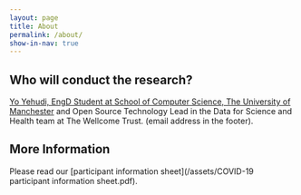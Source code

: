 ```yaml
---
layout: page
title: About
permalink: /about/
show-in-nav: true
---
```



## Who will conduct the research?
[Yo Yehudi, EngD Student at School of Computer Science, The University of Manchester](https://www.research.manchester.ac.uk/portal/yochannah.yehudi-postgrad.html) and Open Source Technology Lead in the Data for Science and Health team at The Wellcome Trust. (email address in the footer).

## More Information
Please read our [participant information sheet](/assets/COVID-19 participant information sheet.pdf).
